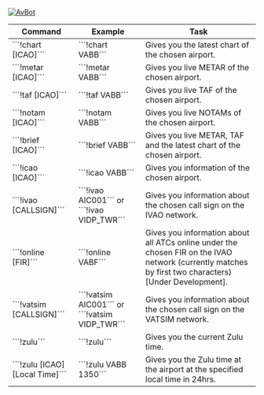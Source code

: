[![AvBot](https://discordbots.org/api/widget/494888240617095168.svg)](https://discordbots.org/bot/494888240617095168) 

<div>

<table class="table table-striped table-bordered">

<thead>

<tr>

<th>Command</th>

<th>Example</th>

<th>Task</th>

</tr>

</thead>

<tbody>

<tr>

<td>```!chart [ICAO]```</td>

<td>```!chart VABB```</td>

<td>Gives you the latest chart of the chosen airport.</td>

</tr>

<tr>

<td>```!metar [ICAO]```</td>

<td>```!metar VABB```</td>

<td>Gives you live METAR of the chosen airport.</td>

</tr>

<tr>

<td>```!taf [ICAO]```</td>

<td>```!taf VABB```</td>

<td>Gives you live TAF of the chosen airport.</td>

</tr>

<tr>

<td>```!notam [ICAO]```</td>

<td>```!notam VABB```</td>

<td>Gives you live NOTAMs of the chosen airport.</td>

</tr>

<tr>

<td>```!brief [ICAO]```</td>

<td>```!brief VABB```</td>

<td>Gives you live METAR, TAF and the latest chart of the chosen airport.</td>

</tr>

<tr>

<td>```!icao [ICAO]```</td>

<td>```!icao VABB```</td>

<td>Gives you information of the chosen airport.</td>

</tr>

<tr>

<td>```!ivao [CALLSIGN]```</td>

<td>```!ivao AIC001``` or ```!ivao VIDP_TWR```</td>

<td>Gives you information about the chosen call sign on the IVAO network.</td>

</tr>

<tr>

<td>```!online [FIR]```</td>

<td>```!online VABF```</td>

<td>Gives you information about all ATCs online under the chosen FIR on the IVAO network (currently matches by first two characters) [Under Development].</td>

</tr>

<tr>

<td>```!vatsim [CALLSIGN]```</td>

<td>```!vatsim AIC001``` or ```!vatsim VIDP_TWR```</td>

<td>Gives you information about the chosen call sign on the VATSIM network.</td>

</tr>

<tr>

<td>```!zulu```</td>

<td>```!zulu```</td>

<td>Gives you the current Zulu time.</td>

</tr>

<tr>

<td>```!zulu [ICAO] [Local Time]```</td>

<td>```!zulu VABB 1350```</td>

<td>Gives you the Zulu time at the airport at the specified local time in 24hrs.</td>

</tr>

</tbody>

</table>

</div>
